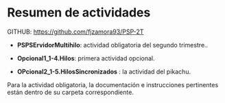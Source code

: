 # Resumen de actividades

GITHUB: https://github.com/fjzamora93/PSP-2T


- **PSPSErvidorMultihilo**: actividad obligatoria del segundo trimestre..

- **Opcional1_1-4.Hilos**: primera actividad opcional.

- **OPcional2_1-5.HilosSincronizados** : la actividad del pikachu.


Para la actividad obligatoria, la documentación e instrucciones pertinentes están dentro de su carpeta correspondiente.
